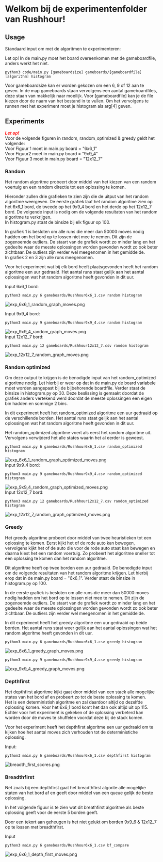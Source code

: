 # Welkom bij de experimentenfolder van Rushhour!

## Usage 
Standaard input om met de algoritmen te experimenteren:

Let op! In de main.py moet het board overeenkomen met de gameboardfile, anders werkt het niet. 



```
python3 code/main.py [gameboardsize] gameboards/[gameboardfile] [algorithm] histogram 
```
Voor gameboardsize kan er worden gekozen om een 6, 9 of 12 aan te geven. 
In de map gameboards staan vervolgens een aantal gameboardfiles, deze staan van makkelijk naar moeilijk. Voor [gameboardfile] kan je de file kiezen door de naam van het bestand in te vullen. Om het vervolgens te runnen met het experiment moet je histogram als arg[4] geven.

## Experiments
*<b style="color:red"> ***Let op!***</b>*  
Voor de volgende figuren in random, random_optimized & greedy geldt het volgende:   
Voor Figuur 1 moet in main.py board = "6x6_1"   
Voor Figuur2 moet in main.py board = "9x9_4"   
Voor Figuur 3 moet in main.py board = "12x12_7"  

### Random
Het random algoritme probeert door middel van het kiezen van een random voertuig en een random directie tot een oplossing te komen.  

Hieronder zullen drie grafieken te zien zijn die de uitput van het random algoritme weergeven. De eerste grafiek laat het random algoritme zien op het 6x6_1 bord, de tweede op het 9x9_4 bord en het derde op het 12x12_7 bord. De volgende input is nodig om de volgende resultaten van het random algoritme te verkrijgen.  
In histogram.py staat de binsize bij elk figuur op 100.  
  

In grafiek 1 is besloten om alle runs die meer dan 50000 moves nodig hadden om het bord op te lossen niet mee te nemen. Dit zijn de zogenoemde outliers. De staart van de grafiek wordt zo minder lang en het gedeelte waar de meeste oplossingen worden gevonden wordt zo ook beter zichtbaar. De outliers zijn verder wel meegenomen in het gemiddelde.  
In grafiek 2 en 3 zijn alle runs meegenomen.    

Voor het experiment wat bij elk bord heeft plaatsgevonden heeft het random algoritme een uur gedraaid. Het aantal runs staat gelijk aan het aantal oplossingen wat het random algoritme heeft gevonden in dit uur.   

Input 6x6_1 bord:
```
python3 main.py 6 gameboards/Rushhour6x6_1.csv random histogram
```
![exp_6x6_1_random_graph_moves.png](https://github.com/pluumenbrownie/rush_hour/blob/main/results/exp_6x6_1_random_graph_moves.png)

Input 9x9_4 bord:
```
python3 main.py 9 gameboards/Rushhour9x9_4.csv random histogram
```
![exp_9x9_4_random_graph_moves.png](https://github.com/pluumenbrownie/rush_hour/blob/main/results/exp_9x9_4_random_graph_moves.png)  
Input 12x12_7 bord:
```
python3 main.py 12 gameboards/Rushhour12x12_7.csv random histogram
```  
![exp_12x12_7_random_graph_moves.png](https://github.com/pluumenbrownie/rush_hour/blob/main/results/exp_12x12_7_random_graph_moves.png)



### Random optimized
Om deze output te krijgen is de benodigde input van het random_optimized algoritme nodig. Let hierbij er weer op dat in de main.py de board variabele moet worden aangepast bij de bijbehorende boardfile. Verder staat de binsize in histogram.py op 30. Deze beslissing is gemaakt doordat de grafiek anders vertekend werd doordat de meeste oplossingen een eigen bin hadden en sommige 2 bins.   

In dit experiment heeft het random_optimized algoritme een uur gedraaid op de verschillende borden. Het aantal runs staat gelijk aan het aantal oplossingen wat het random algoritme heeft gevonden in dit uur.  

Het random_optimized algoritme voert als eerst het random algoritme uit. Vervolgens verwijderd het alle states waarin het al eerder is geweest.  

```
python3 main.py 6 gameboards/Rushhour6x6_1.csv random_optimized histogram
```
![exp_6x6_1_random_graph_optimized_moves.png](https://github.com/pluumenbrownie/rush_hour/blob/main/results/exp_6x6_1_random_graph_optimized_moves.png)  
Input 9x9_4 bord:
```
python3 main.py 9 gameboards/Rushhour9x9_4.csv random_optimized histogram
```
![exp_9x9_4_random_graph_optimized_moves.png](https://github.com/pluumenbrownie/rush_hour/blob/main/results/exp_9x9_4_random_graph_optimized_moves.png)  
Input 12x12_7 bord:
```
python3 main.py 12 gameboards/Rushhour12x12_7.csv random_optimized histogram
```  
![exp_12x12_7_random_graph_optimized_moves.png](https://github.com/pluumenbrownie/rush_hour/blob/main/results/exp_12x12_7_random_graph_optimized_moves.png)



### Greedy
Het greedy algoritme probeert door middel van twee heuristieken tot een oplossing te komen. Eerst kijkt het of de rode auto kan bewegen, vervolgens kijkt het of de auto die voor de rode auto staat kan bewegen en daarna kiest het een random voertuig. Zo probeert het algoritme sneller tot een oplossing te komen dan het random algoritme.  

Dit algoritme heeft op twee borden een uur gedraaid.
De benodigde input om de volgende resultaten van het random algoritme krijgen. Let hierbij erop dat in de main.py board = "6x6_1". Verder staat de binsize in histogram.py op 100.  

In de eerste grafiek is besloten om alle runs die meer dan 50000 moves nodig hadden om het bord op te lossen niet mee te nemen. Dit zijn de zogenoemde outliers. De staart van de grafiek wordt zo minder lang en het gedeelte waar de meeste oplossingen worden gevonden wordt zo ook beter zichtbaar. De outliers zijn verder wel meegenomen in het gemiddelde.  

In dit experiment heeft het greedy algoritme een uur gedraaid op beide borden. Het aantal runs staat weer gelijk aan het aantal oplossingen wat het random algoritme heeft gevonden in dit uur.   
 

```
python3 main.py 6 gameboards/Rushhour6x6_1.csv greedy histogram
```
![exp_6x6_1_greedy_graph_moves.png](https://github.com/pluumenbrownie/rush_hour/blob/main/results/exp_6x6_1_greedy_graph_moves.png)  
```
python3 main.py 9 gameboards/Rushhour9x9_4.csv greedy histogram
```
![exp_9x9_4_greedy_graph_moves.png](https://github.com/pluumenbrownie/rush_hour/blob/main/results/exp_9x9_4_greedy_graph_moves.png)


### Depthfirst
Het depthfirst algoritme kijkt gaat door middel van een stack alle mogelijke states van het bord af en probeert zo tot de beste oplossing te komen.  
Het is een deterministish algoritme en zal daardoor altijd op dezelfde oplossing komen. Voor het 6x6_1 bord komt het dan ook altijd uit op 115.  
Echter voor het experiment is gekeken of de oplossing verbeterd kan worden door de moves te shuffelen voordat deze bij de stack komen.  

Voor het experiment heeft het depthfirst algoritme een uur gedraaid om te kijken hoe het aantal moves zich verhouden tot de deterministiche oplossing.  

Input:
```
python3 main.py 6 gameboards/Rushhour6x6_1.csv depthfirst histogram
```

![breadth_first_scores.png](https://github.com/pluumenbrownie/rush_hour/blob/main/results/breadth_first_scores.png) 

### Breadthfirst
Net zoals bij een depthfirst gaat het breadthfirst algorite alle mogelijke staten van het bord af en geeft door middel van een queue gelijk de beste oplossing.  

In het volgende figuur is te zien wat dit breathfirst algoritme als beste oplossing geeft voor de eerste 5 borden geeft.  

Door een tekort aan geheugen is het niet gelukt om borden 9x9_6 & 12x12_7 op te lossen met breadthfirst.  

Input
```
python3 main.py 6 gameboards/Rushhour6x6_1.csv bf_compare
```

![exp_6x6_1_depth_first_moves.png](https://github.com/pluumenbrownie/rush_hour/blob/main/results/exp_6x6_1_depth_first_moves.png) 